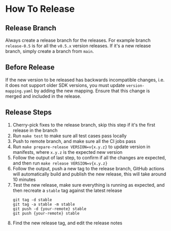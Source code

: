 # How To Release

## Release Branch

Always create a release branch for the releases. For example branch `release-0.5` is for all the `v0.5.x` version releases. If it's a new release branch, simply create a branch from `main`.

## Before Release 

If the new version to be released has backwards incompatible changes, i.e. it does not support older SDK versions, you 
must update `version-mapping.yaml` by adding the new mapping. Ensure that this change is merged and included in the release.

## Release Steps

1. Cherry-pick fixes to the release branch, skip this step if it's the first release in the branch
1. Run `make test` to make sure all test cases pass locally
1. Push to remote branch, and make sure all the CI jobs pass
1. Run `make prepare-release VERSION=v{x.y.z}` to update version in manifests, where `x.y.z` is the expected new version
1. Follow the output of last step, to confirm if all the changes are expected, and then run `make release VERSION=v{x.y.z}`
1. Follow the output, push a new tag to the release branch, GitHub actions will automatically build and publish the new release, this will take around 10 minutes
1. Test the new release, make sure everything is running as expected, and then recreate a `stable` tag against the latest release
   ```shell
   git tag -d stable
   git tag -a stable -m stable
   git push -d {your-remote} stable
   git push {your-remote} stable
   ```
1. Find the new release tag, and edit the release notes
